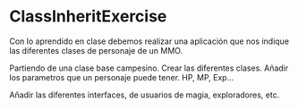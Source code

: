 # ClassInheritExercise

Con lo aprendido en clase debemos realizar una aplicación que nos indique las diferentes clases de personaje de un MMO. 

Partiendo de una clase base campesino. Crear las diferentes clases. Añadir los parametros que un personaje puede tener. HP, MP, Exp...

Añadir las diferentes interfaces, de usuarios de magia, exploradores, etc.
